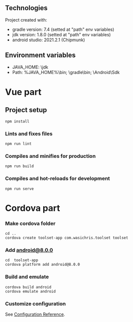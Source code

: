 Technologies
-----
Project created with:
* gradle version: 7.4 (setted at "path" env variables)
* jdk version: 1.8.0 (setted at "path" env variables)
* android studio: 2021.2.1 (Chipmunk)

Environment variables
-----
* JAVA_HOME: \jdk
* Path: %JAVA_HOME%\bin; \gradle\bin; \Android\Sdk

# Vue part

## Project setup
```
npm install
```

### Lints and fixes files
```
npm run lint
```

### Compiles and minifies for production
```
npm run build
```

### Compiles and hot-reloads for development
```
npm run serve
```

# Cordova part
### Make cordova folder
```
cd ..
cordova create toolset-app com.wasichris.toolset toolset
```

### Add android@8.0.0
```
cd  toolset-app
cordova platform add android@8.0.0
```

### Build and emulate
```
cordova build android
cordova emulate android
```


### Customize configuration
See [Configuration Reference](https://cli.vuejs.org/config/).
